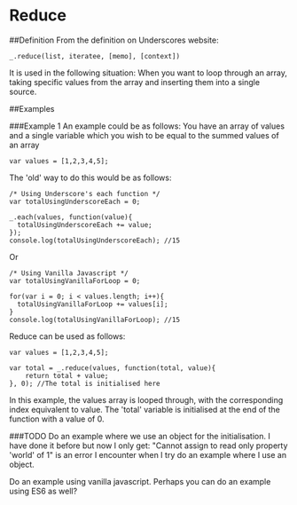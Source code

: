 # Reduce

##Definition
From the definition on Underscores website:  

~~~
_.reduce(list, iteratee, [memo], [context])
~~~


It is used in the following situation: When you want to loop through an array, taking specific values from the array and inserting them into a single source. 

##Examples

###Example 1
An  example could be as follows: You have an array of values and a single variable which you wish to be equal to the summed values of an array

~~~
var values = [1,2,3,4,5];
~~~

The 'old' way to do this would be as follows:

~~~
/* Using Underscore's each function */
var totalUsingUnderscoreEach = 0;

_.each(values, function(value){
  totalUsingUnderscoreEach += value;
});
console.log(totalUsingUnderscoreEach); //15
~~~

Or

~~~
/* Using Vanilla Javascript */
var totalUsingVanillaForLoop = 0;

for(var i = 0; i < values.length; i++){
  totalUsingVanillaForLoop += values[i];
}
console.log(totalUsingVanillaForLoop); //15
~~~

Reduce can be used as follows:

~~~
var values = [1,2,3,4,5];

var total = _.reduce(values, function(total, value){
    return total + value;
}, 0); //The total is initialised here
~~~

In this example,  the values array is looped through, with the corresponding index equivalent to value. The 'total' variable is initialised at the end of the function with a value of 0.

###TODO
Do an example where we use an object for the initialisation. I have done it before but now I only get:
"Cannot assign to read only property 'world' of 1" is an error I encounter when I try do an example where I use an object. 

Do an example using vanilla javascript. Perhaps you can do an example using ES6 as well?


